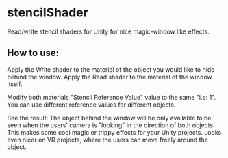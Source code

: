 # stencilShader
 Read/write stencil shaders for Unity for nice magic-window like effects.
 
 ## How to use:
 Apply the Write shader to the material of the object you would like to hide behind the window.
 Apply the Read shader to the material of the window itself.
 
 Modify both materials "Stencil Reference Value" value to the same "i.e: 1". You can use different reference values for different objects.
 
 See the result: The object behind the window will be only available to be seen when the users' camera is "looking" in the direction of  both objects. 
 This makes some cool magic or trippy effects for your Unity projects. Looks even nicer on VR projects, where the users can move freely around the object.
